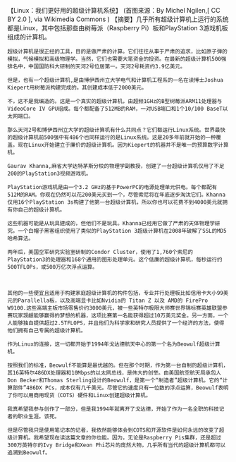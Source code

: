 【Linux：我们更好用的超级计算机系统】
(首图来源：By Michel Ngilen,[ CC BY 2.0 ], via Wikimedia Commons )
【摘要】几乎所有超级计算机上运行的系统都是Linux，其中包括那些由树莓派（Raspberry Pi）板和PlayStation 3游戏机板组成的计算机。

	超级计算机是很正经的工具，目的是做严肃的计算。它们往往从事于严肃的追求，比如原子弹的模拟，气候模拟和高级物理学。当然，它们也需要大笔资金的投资。在最新的超级计算机500强排名中，中国国防科大研制的天河2号位居第一。天河2号耗资约3.9亿美元。

	但是，也有一个超级计算机,是由博伊西州立大学电气和计算机工程系的一名在读博士Joshua Kiepert用树莓派构建完成的。其创建成本低于2000美元。

	不，这不是我编造的。这是一个真实的超级计算机，由超频1GHz的B型树莓派ARM11处理器与VideoCore IV GPU组成。每个都配备了512MB的RAM，一对USB端口和1个10/100 BaseT以太网端口。

	那么天河2号和博伊西州立大学的超级计算机有什么共同点？它们都运行Linux系统。世界最快的超级计算机前500强中有486个也同样运行的是Linux系统。这是20多年前就开始的一种覆盖。现在Linux开始建立于廉价的超级计算机。因为Kiepert的机器并不是唯一的预算数字计算机。

	Gaurav Khanna,麻省大学达特茅斯分校的物理学副教授，创建了一台超级计算机仅用了不足200的PlayStation3视频游戏机。

	PlayStation游戏机是由一个3.2 GHz的基于PowerPC的电源处理单元供电。每个都配有512M的RAM。你现在仍然可以花200美元买到一个，尽管索尼将在年底逐步淘汰它们。Khanna仅用16个PlayStation 3s构建了他第一台超级计算机，所以你也可以花费不到4000美元就拥有你自己的超级计算机。

	这些机器可能是从玩具建成的，但他们不是玩具。Khanna已经用它做了严肃的天体物理学研究。一个白帽子黑客组织使用了类似的PlayStation 3超级计算机在2008年破解了SSL的MD5哈希算法。

	两年后，美国空军研究实验室研制的Condor Cluster，使用了1,760个索尼的PlayStation3的处理器和168个通用的图形处理单元。这个低廉的超级计算机，每秒运行约500TFLOPs，或500万亿次浮点运算。
	
	

	其他的一些便宜且适用于构建家庭超级计算机的构件包括，专业并行处理板比如信用卡大小99美元的Parallella板，以及高端显卡比如Nvidia的 Titan Z 以及 AMD的 FirePro W9100.这些高端主板市场零售价约3000美元，被一些英特尔极限大师赛世界锦标赛英雄联盟参赛玩家觊觎能够赢得的梦想的机器，这项比赛第一名能获得超过10万美元奖金。另一方面，一个人能够独自提供超过2.5TFLOPS，并且他们为科学家和研究人员提供了一个经济的方法，使得他们拥有自己专属的超级计算机。

	作为Linux的连接，这一切都开始于1994年戈达德航天中心的第一个名为Beowulf超级计算机。

	按照我们的标准，Beowulf不能算是最优越的。但在那个时期，作为第一台自制的超级计算机，其16英特尔486DX处理器和10Mbps的以太网总线，是伟大的创举。由美国航空航天局承包人Don Becker和Thomas Sterling设计的Beowulf，是第一个“制造者”超级计算机。它的“计算部件”486DX PCs，成本仅有几千美元。尽管它的速度只有一位数的浮点运算，Beowulf表明了你可以用商用现货（COTS）硬件和Linux创建超级计算机。

	我真希望我参与创作了一部分，但是我1994年就离开了戈达德，开始了作为一名全职的科技记者的职业生涯。该死。

	但是尽管我只是使用笔记本的记者，我依然能够体会到COTS和开源软件是如何永远的改变了超级计算机。我希望现在读这篇文章的你也能。因为，无论是Raspberry Pis集群，还是超过300万英特尔的Ivy Bridge和Xeon Phi芯片的庞然大物，几乎所有当代的超级计算机都可以追溯到Beowulf。








